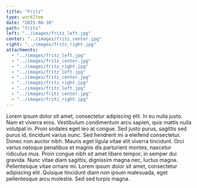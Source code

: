 ```yaml
---
title: "Fritz"
type: workItem
date: "2015-08-10"
path: "fritz"
left: "../images/fritz_left.jpg"
center: "../images/fritz_center.jpg"
right: "../images/fritz_right.jpg"
attachments: 
  - "../images/fritz_left.jpg"
  - "../images/fritz_center.jpg"
  - "../images/fritz_right.jpg"
  - "../images/fritz_left.jpg"
  - "../images/fritz_center.jpg"
  - "../images/fritz_right.jpg"
  - "../images/fritz_left.jpg"
  - "../images/fritz_center.jpg"
  - "../images/fritz_right.jpg"
---
```

Lorem ipsum dolor sit amet, consectetur adipiscing elit. In eu nulla justo. Nam et viverra eros. Vestibulum condimentum arcu sapien, quis mattis nulla volutpat in. Proin sodales eget leo at congue. Sed justo purus, sagittis sed purus id, tincidunt varius nunc. Sed hendrerit mi a eleifend consectetur. Donec non auctor nibh. Mauris eget ligula vitae elit viverra tincidunt. Orci varius natoque penatibus et magnis dis parturient montes, nascetur ridiculus mus. Proin congue nibh sit amet libero tempor, in semper dui gravida. Nunc vitae diam sagittis, dignissim magna nec, luctus magna. Pellentesque vitae ornare mi. Lorem ipsum dolor sit amet, consectetur adipiscing elit. Quisque tincidunt diam non ipsum malesuada, eget pellentesque arcu molestie. Sed sed turpis magna.